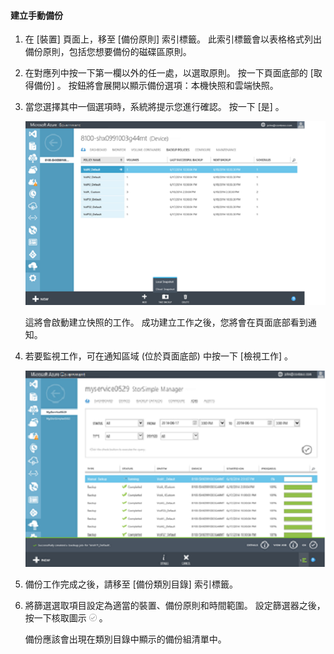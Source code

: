 <!--author=SharS last changed: 9/17/15-->

#### <a name="to-create-a-manual-backup"></a>建立手動備份
1. 在 [裝置] 頁面上，移至 [備份原則] 索引標籤。 此索引標籤會以表格格式列出備份原則，包括您想要備份的磁碟區原則。
2. 在對應列中按一下第一欄以外的任一處，以選取原則。 按一下頁面底部的 [取得備份] 。 按鈕將會展開以顯示備份選項：本機快照和雲端快照。 
3. 當您選擇其中一個選項時，系統將提示您進行確認。 按一下 [是] 。 
   
    ![建立手動備份 1](./media/storsimple-create-manual-backup-gov/HCS_CreateManualBackup1-gov-include.png)
   
    這將會啟動建立快照的工作。 成功建立工作之後，您將會在頁面底部看到通知。
4. 若要監視工作，可在通知區域 (位於頁面底部) 中按一下 [檢視工作]  。 
   
    ![建立手動備份 2](./media/storsimple-create-manual-backup-gov/HCS_CreateManualBackup2-gov-include.png)
5. 備份工作完成之後，請移至 [備份類別目錄]  索引標籤。
6. 將篩選選取項目設定為適當的裝置、備份原則和時間範圍。 設定篩選器之後，按一下核取圖示  ![核取圖示](./media/storsimple-create-manual-backup/HCS_CheckIcon-include.png) 。
   
   備份應該會出現在類別目錄中顯示的備份組清單中。



<!--HONumber=Nov16_HO3-->


